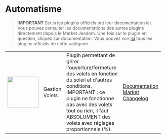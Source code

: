 
# Automatisme


>**IMPORTANT**
>Seuls les plugins officiels ont leur documentation ici. Vous pouvez consulter les documentations des autres plugins directement depuis le Market Jeedom. Une fois sur le plugin en question, cliquez sur documentation.
>Vous pouvez voir [ici](https://market.jeedom.com/index.php?v=d&p=market&type=plugin&categorie=automatisation) tous les plugins officiels de cette catégorie


| | | | |
|--- | --- | --- | ---|
|<img src="sunshutter/sunshutter_icon.png" class="pluginLogo" width="100" />|Gestion Volets|Plugin permettant de gérer l'ouverture/fermeture des volets en fonction du soleil et d'autres conditions. IMPORTANT : ce plugin ne fonctionne pas avec des volets tout ou rien, il faut ABSOLUMENT des volets avec réglages proportionnels (%).|[Documentation](sunshutter/index.md)<br/>[Market](https://market.jeedom.com/index.php?v=d&p=market_display&id=3793)<br/>[Changelog](sunshutter/changelog.md)|
